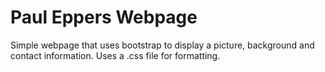 # Paul Eppers Webpage

Simple webpage that uses bootstrap to display a picture, background and contact information.
Uses a .css file for formatting. 
